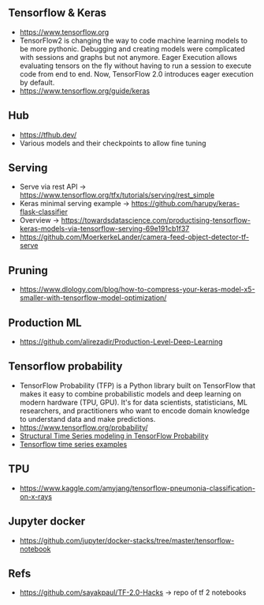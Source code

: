 ## Tensorflow & Keras
* https://www.tensorflow.org
* TensorFlow2 is changing the way to code machine learning models to be more pythonic. Debugging and creating models were complicated with sessions and graphs but not anymore. Eager Execution allows evaluating tensors on the fly without having to run a session to execute code from end to end. Now, TensorFlow 2.0 introduces eager execution by default.
* https://www.tensorflow.org/guide/keras

## Hub
* https://tfhub.dev/
* Various models and their checkpoints to allow fine tuning

## Serving
* Serve via rest API -> https://www.tensorflow.org/tfx/tutorials/serving/rest_simple
* Keras minimal serving example -> https://github.com/harupy/keras-flask-classifier
* Overview -> https://towardsdatascience.com/productising-tensorflow-keras-models-via-tensorflow-serving-69e191cb1f37
* https://github.com/MoerkerkeLander/camera-feed-object-detector-tf-serve

## Pruning
* https://www.dlology.com/blog/how-to-compress-your-keras-model-x5-smaller-with-tensorflow-model-optimization/

## Production ML
* https://github.com/alirezadir/Production-Level-Deep-Learning

## Tensorflow probability
* TensorFlow Probability (TFP) is a Python library built on TensorFlow that makes it easy to combine probabilistic models and deep learning on modern hardware (TPU, GPU). It's for data scientists, statisticians, ML researchers, and practitioners who want to encode domain knowledge to understand data and make predictions.
* https://www.tensorflow.org/probability/
* [Structural Time Series modeling in TensorFlow Probability](https://medium.com/tensorflow/structural-time-series-modeling-in-tensorflow-probability-344edac24083)
* [Tensorflow time series examples](https://github.com/tgjeon/TensorFlow-Tutorials-for-Time-Series)

## TPU
* https://www.kaggle.com/amyjang/tensorflow-pneumonia-classification-on-x-rays

## Jupyter docker
* https://github.com/jupyter/docker-stacks/tree/master/tensorflow-notebook

## Refs
* https://github.com/sayakpaul/TF-2.0-Hacks -> repo of tf 2 notebooks